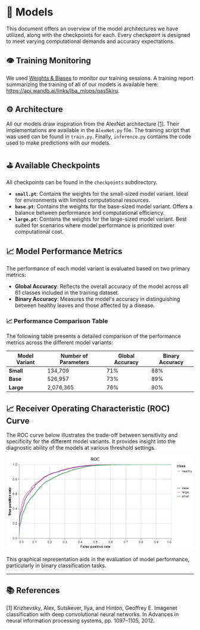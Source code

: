 # 🧠 Models

This document offers an overview of the model architectures we have utilized, along with the checkpoints for each. Every checkpoint is designed to meet varying computational demands and accuracy expectations.

## 👁️ Training Monitoring

We used [Weights & Biases](https://wandb.ai/) to monitor our training sessions. A training report summarizing the training of all of our models is available here: https://api.wandb.ai/links/lba_mlops/qas5kiru.

## ⚙️ Architecture

All our models draw inspiration from the AlexNet architecture [[1]](#1). Their implementations are available in the `AlexNet.py` file. The training script that was used can be found in `train.py`. Finally, `inference.py` contains the code used to make predictions with our models.

## ⛳ Available Checkpoints

All checkpoints can be found in the `checkpoints` subdirectory.

- **`small.pt`**: Contains the weights for the small-sized model variant. Ideal for environments with limited computational resources.
- **`base.pt`**: Contains the weights for the base-sized model variant. Offers a balance between performance and computational efficiency.
- **`large.pt`**: Contains the weights for the large-sized model variant. Best suited for scenarios where model performance is prioritized over computational cost.

## 📈 Model Performance Metrics

The performance of each model variant is evaluated based on two primary metrics:

- **Global Accuracy**: Reflects the overall accuracy of the model across all 61 classes included in the training dataset.
- **Binary Accuracy**: Measures the model's accuracy in distinguishing between healthy leaves and those affected by a disease.

### 📈 Performance Comparison Table

The following table presents a detailed comparison of the performance metrics across the different model variants:

| Model Variant        | Number of Parameters | Global Accuracy | Binary Accuracy |
|----------------------|----------------------|-----------------|-----------------|
| **Small**            | 134,709              | 71%             | 88%             |
| **Base**             | 526,957              | 73%             | 89%             |
| **Large**            | 2,076,365            | 76%             | 90%             |

## 📈 Receiver Operating Characteristic (ROC) Curve

The ROC curve below illustrates the trade-off between sensitivity and specificity for the different model variants. It provides insight into the diagnostic ability of the models at various threshold settings.

![ROC Curve](images/ROC.png)

This graphical representation aids in the evaluation of model performance, particularly in binary classification tasks.

---

## 📚 References
<a id="1">[1]</a> 
Krizhevsky, Alex, Sutskever, Ilya, and Hinton, Geoffrey E. Imagenet classification with deep convolutional
neural networks. In Advances in neural information processing systems, pp. 1097–1105, 2012.
